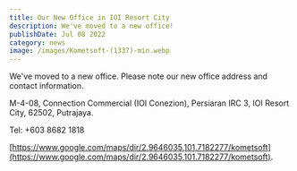 ```yaml
---
title: Our New Office in IOI Resort City
description: We've moved to a new office!
publishDate: Jul 08 2022
category: news
image: /images/Kometsoft-(1337)-min.webp
---
```


We've moved to a new office. Please note our new office address and contact information.

M-4-08, Connection Commercial (IOI Conezion), Persiaran IRC 3, IOI Resort City, 62502, Putrajaya.

Tel: +603 8682 1818

[https://www.google.com/maps/dir/2.9646035,101.7182277/kometsoft](https://www.google.com/maps/dir/2.9646035,101.7182277/kometsoft).
